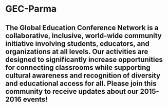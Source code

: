 # GEC-Parma
The Global Education Conference Network is a collaborative, inclusive, world-wide community initiative involving students, educators, and organizations at all levels. Our activities are designed to significantly increase opportunities for connecting classrooms while supporting cultural awareness and recognition of diversity and educational access for all. Please join this community to receive updates about our 2015-2016 events!
--
